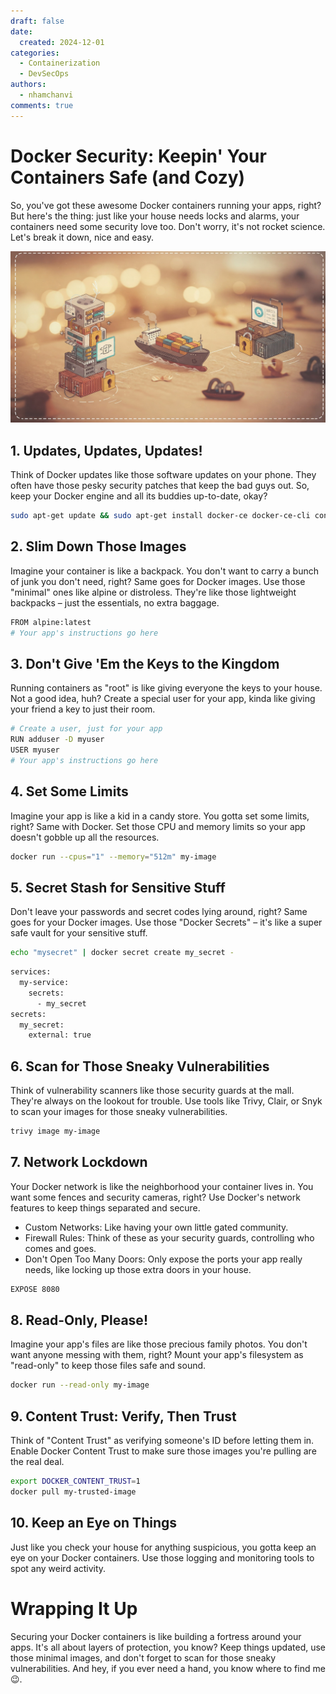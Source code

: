 ```yaml
---
draft: false
date:
  created: 2024-12-01
categories:
  - Containerization
  - DevSecOps
authors:
  - nhamchanvi
comments: true
---
```


# Docker Security: Keepin' Your Containers Safe (and Cozy)

So, you've got these awesome Docker containers running your apps, right? But here's the thing: just like your house needs locks and alarms, your containers need some security love too. Don't worry, it's not rocket science. Let's break it down, nice and easy.

[![Image]](./docker-security-keepin-your-containers-safe-and-cozy.md)

[Image]: ../../assets/docker-security.jpg

<!-- more -->

## 1. Updates, Updates, Updates!

Think of Docker updates like those software updates on your phone. They often have those pesky security patches that keep the bad guys out. So, keep your Docker engine and all its buddies up-to-date, okay?

```bash title="Update that Docker engine!"
sudo apt-get update && sudo apt-get install docker-ce docker-ce-cli containerd.io
```

## 2. Slim Down Those Images

Imagine your container is like a backpack. You don't want to carry a bunch of junk you don't need, right? Same goes for Docker images. Use those "minimal" ones like alpine or distroless. They're like those lightweight backpacks – just the essentials, no extra baggage.

```bash title="Dockerfile"
FROM alpine:latest
# Your app's instructions go here
```

## 3. Don't Give 'Em the Keys to the Kingdom

Running containers as "root" is like giving everyone the keys to your house. Not a good idea, huh? Create a special user for your app, kinda like giving your friend a key to just their room.

```bash title="Dockerfile"
# Create a user, just for your app
RUN adduser -D myuser
USER myuser
# Your app's instructions go here
```

## 4. Set Some Limits

Imagine your app is like a kid in a candy store. You gotta set some limits, right? Same with Docker. Set those CPU and memory limits so your app doesn't gobble up all the resources.

```bash
docker run --cpus="1" --memory="512m" my-image
```

## 5. Secret Stash for Sensitive Stuff

Don't leave your passwords and secret codes lying around, right? Same goes for your Docker images. Use those "Docker Secrets" – it's like a super safe vault for your sensitive stuff.

```bash title="Create a secret, shhh..."
echo "mysecret" | docker secret create my_secret -
```

```bash title="Use the secret in your Docker Compose file"
services:
  my-service:
    secrets:
      - my_secret
secrets:
  my_secret:
    external: true
```

## 6. Scan for Those Sneaky Vulnerabilities

Think of vulnerability scanners like those security guards at the mall. They're always on the lookout for trouble. Use tools like Trivy, Clair, or Snyk to scan your images for those sneaky vulnerabilities.

```bash title="Trivy to the rescue!"
trivy image my-image
```

## 7. Network Lockdown

Your Docker network is like the neighborhood your container lives in. You want some fences and security cameras, right? Use Docker's network features to keep things separated and secure.

- Custom Networks: Like having your own little gated community.
- Firewall Rules: Think of these as your security guards, controlling who comes and goes.
- Don't Open Too Many Doors: Only expose the ports your app really needs, like locking up those extra doors in your house.

```bash title="Dockerfile"
EXPOSE 8080
```

## 8. Read-Only, Please!

Imagine your app's files are like those precious family photos. You don't want anyone messing with them, right? Mount your app's filesystem as "read-only" to keep those files safe and sound.

```bash
docker run --read-only my-image
```

## 9. Content Trust: Verify, Then Trust

Think of "Content Trust" as verifying someone's ID before letting them in. Enable Docker Content Trust to make sure those images you're pulling are the real deal.

```bash
export DOCKER_CONTENT_TRUST=1
docker pull my-trusted-image
```

## 10. Keep an Eye on Things

Just like you check your house for anything suspicious, you gotta keep an eye on your Docker containers. Use those logging and monitoring tools to spot any weird activity.

# Wrapping It Up

Securing your Docker containers is like building a fortress around your apps. It's all about layers of protection, you know? Keep things updated, use those minimal images, and don't forget to scan for those sneaky vulnerabilities. And hey, if you ever need a hand, you know where to find me 😉.
